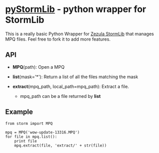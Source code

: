 [pyStormLib](http://blog.vjeux.com/) - python wrapper for StormLib
================================

This is a really basic Python Wrapper for [Zezula StormLib](http://www.zezula.net/en/mpq/stormlib.html) that manages MPQ files. Feel free to fork it to add more features.

API
---
* **MPQ**(path): Open a MPQ

* **list**(mask='*'): Return a list of all the files matching the mask

* **extract**(mpq_path, local_path=mpq_path): Extract a file.
    * mpq_path can be a file returned by **list**



Example
-------
    from storm import MPQ
    
    mpq = MPQ('wow-update-13316.MPQ')
    for file in mpq.list():
        print file
        mpq.extract(file, 'extract/' + str(file))
